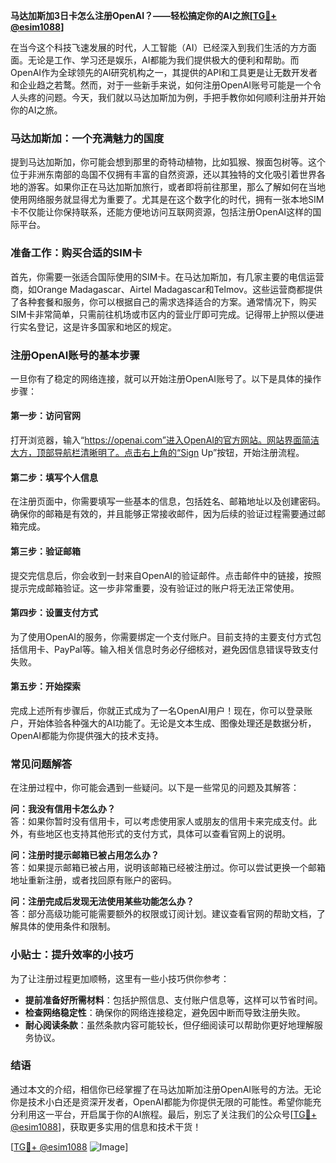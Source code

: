 **马达加斯加3日卡怎么注册OpenAI？——轻松搞定你的AI之旅[[TG💪+ @esim1088](https://t.me/s/esim1088)]**

在当今这个科技飞速发展的时代，人工智能（AI）已经深入到我们生活的方方面面。无论是工作、学习还是娱乐，AI都能为我们提供极大的便利和帮助。而OpenAI作为全球领先的AI研究机构之一，其提供的API和工具更是让无数开发者和企业趋之若鹜。然而，对于一些新手来说，如何注册OpenAI账号可能是一个令人头疼的问题。今天，我们就以马达加斯加为例，手把手教你如何顺利注册并开始你的AI之旅。

### 马达加斯加：一个充满魅力的国度

提到马达加斯加，你可能会想到那里的奇特动植物，比如狐猴、猴面包树等。这个位于非洲东南部的岛国不仅拥有丰富的自然资源，还以其独特的文化吸引着世界各地的游客。如果你正在马达加斯加旅行，或者即将前往那里，那么了解如何在当地使用网络服务就显得尤为重要了。尤其是在这个数字化的时代，拥有一张本地SIM卡不仅能让你保持联系，还能方便地访问互联网资源，包括注册OpenAI这样的国际平台。

### 准备工作：购买合适的SIM卡

首先，你需要一张适合国际使用的SIM卡。在马达加斯加，有几家主要的电信运营商，如Orange Madagascar、Airtel Madagascar和Telmov。这些运营商都提供了各种套餐和服务，你可以根据自己的需求选择适合的方案。通常情况下，购买SIM卡非常简单，只需前往机场或市区内的营业厅即可完成。记得带上护照以便进行实名登记，这是许多国家和地区的规定。

### 注册OpenAI账号的基本步骤

一旦你有了稳定的网络连接，就可以开始注册OpenAI账号了。以下是具体的操作步骤：

#### 第一步：访问官网

打开浏览器，输入“https://openai.com”进入OpenAI的官方网站。网站界面简洁大方，顶部导航栏清晰明了。点击右上角的“Sign Up”按钮，开始注册流程。

#### 第二步：填写个人信息

在注册页面中，你需要填写一些基本的信息，包括姓名、邮箱地址以及创建密码。确保你的邮箱是有效的，并且能够正常接收邮件，因为后续的验证过程需要通过邮箱完成。

#### 第三步：验证邮箱

提交完信息后，你会收到一封来自OpenAI的验证邮件。点击邮件中的链接，按照提示完成邮箱验证。这一步非常重要，没有验证过的账户将无法正常使用。

#### 第四步：设置支付方式

为了使用OpenAI的服务，你需要绑定一个支付账户。目前支持的主要支付方式包括信用卡、PayPal等。输入相关信息时务必仔细核对，避免因信息错误导致支付失败。

#### 第五步：开始探索

完成上述所有步骤后，你就正式成为了一名OpenAI用户！现在，你可以登录账户，开始体验各种强大的AI功能了。无论是文本生成、图像处理还是数据分析，OpenAI都能为你提供强大的技术支持。

### 常见问题解答

在注册过程中，你可能会遇到一些疑问。以下是一些常见的问题及其解答：

**问：我没有信用卡怎么办？**  
答：如果你暂时没有信用卡，可以考虑使用家人或朋友的信用卡来完成支付。此外，有些地区也支持其他形式的支付方式，具体可以查看官网上的说明。

**问：注册时提示邮箱已被占用怎么办？**  
答：如果提示邮箱已被占用，说明该邮箱已经被注册过。你可以尝试更换一个邮箱地址重新注册，或者找回原有账户的密码。

**问：注册完成后发现无法使用某些功能怎么办？**  
答：部分高级功能可能需要额外的权限或订阅计划。建议查看官网的帮助文档，了解具体的使用条件和限制。

### 小贴士：提升效率的小技巧

为了让注册过程更加顺畅，这里有一些小技巧供你参考：

- **提前准备好所需材料**：包括护照信息、支付账户信息等，这样可以节省时间。
- **检查网络稳定性**：确保你的网络连接稳定，避免因中断而导致注册失败。
- **耐心阅读条款**：虽然条款内容可能较长，但仔细阅读可以帮助你更好地理解服务协议。

### 结语

通过本文的介绍，相信你已经掌握了在马达加斯加注册OpenAI账号的方法。无论你是技术小白还是资深开发者，OpenAI都能为你提供无限的可能性。希望你能充分利用这一平台，开启属于你的AI旅程。最后，别忘了关注我们的公众号[[TG💪+ @esim1088](https://t.me/s/esim1088)]，获取更多实用的信息和技术干货！

[[TG💪+ @esim1088](https://t.me/s/esim1088) ![Image](https://i.postimg.cc/4NQfJmqS/Snipaste-2025-05-13-00-14-12.png)]